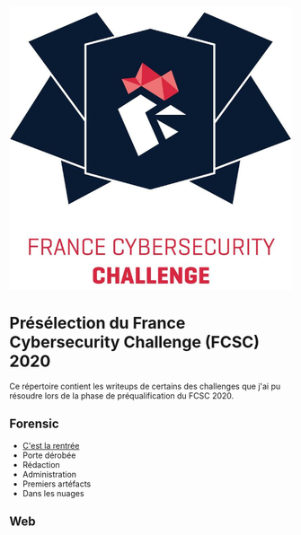 ![FCSC 2020 LOGO](logo.png)

#  Présélection du France Cybersecurity Challenge (FCSC) 2020

Ce répertoire contient les writeups de certains des challenges que j'ai pu résoudre lors de la phase de préqualification du FCSC 2020.



## Forensic

* [C'est la rentrée](./forensic/Académie%20de%20l'investigation/C'est%20la%20rentrée.md) 
* Porte dérobée 
* Rédaction
* Administration
* Premiers artéfacts
* Dans les nuages

## Web


